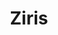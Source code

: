 ---
title: Ziris
role:
  - Design / Motion
  - Fullstack Dev
period: 2019 – present
description: Ziris offers courses in the field of art history in combination with photography. Art theory and practical assignments are linked.
descriptionLong: Ziris offers courses in the field of art history in combination with photography. Art theory and practical assignments are linked. Since its foundation in 2007, I have been taking care of the design and development of the website.
descriptionShort: Ziris offers courses in the field of art history in combination with photography.
image: https://res.cloudinary.com/tibor/image/upload/v1758188924/ziris-hero_pnwkt2.png
visit: https://ziris.nl
color:
  fg:
    primary: "#820186"
    secondary: "#820186"
    tertiary: "#820186"
  bg:
    primary: "#e0e0e0"
    secondary: "#e0e0e0"
    tertiary: "#e0e0e0"
items:
  - src: zi/ziris-01.jpg
  - src: zi/ziris-02.jpg
  - src: zi/ziris-03.jpg
  - src: zi/ziris-04.jpg
---